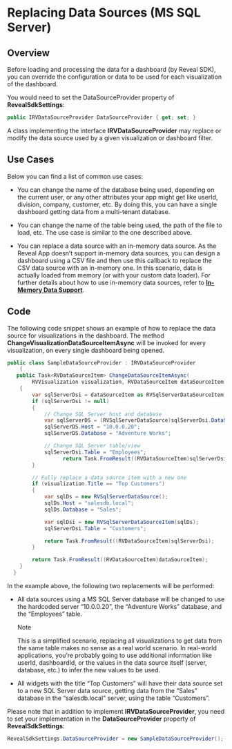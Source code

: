 # Replacing Data Sources (MS SQL Server)

## Overview

Before loading and processing the data for a dashboard (by Reveal SDK),
you can override the configuration or data to be used for each
visualization of the dashboard.

You would need to set the DataSourceProvider property of
__RevealSdkSettings__:

``` csharp
public IRVDataSourceProvider DataSourceProvider { get; set; }
```

A class implementing the interface
__IRVDataSourceProvider__
may replace or modify the data source used by a given visualization or
dashboard filter.

## Use Cases

Below you can find a list of common use cases:

  - You can change the name of the database being used, depending on the
    current user, or any other attributes your app might get like
    userId, division, company, customer, etc. By doing this, you can
    have a single dashboard getting data from a multi-tenant database.

  - You can change the name of the table being used, the path of the
    file to load, etc. The use case is similar to the one described
    above.

  - You can replace a data source with an in-memory data source. As the
    Reveal App doesn’t support in-memory data sources, you can design a
    dashboard using a CSV file and then use this callback to replace the
    CSV data source with an in-memory one. In this scenario, data is
    actually loaded from memory (or with your custom data loader). For
    further details about how to use in-memory data sources, refer to
    [**In-Memory Data Support**](in-memory-data.md).

## Code

The following code snippet shows an example of how to replace the data
source for visualizations in the dashboard. The method
__ChangeVisualizationDataSourceItemAsync__
will be invoked for every visualization, on every single dashboard being
opened.

``` csharp
public class SampleDataSourceProvider : IRVDataSourceProvider
    {
   public Task<RVDataSourceItem> ChangeDataSourceItemAsync(
        RVVisualization visualization, RVDataSourceItem dataSourceItem)
    {
        var sqlServerDsi = dataSourceItem as RVSqlServerDataSourceItem;
        if (sqlServerDsi != null)
        {
            // Change SQL Server host and database
            var sqlServerDS = (RVSqlServerDataSource)sqlServerDsi.DataSource;
            sqlServerDS.Host = "10.0.0.20";
            sqlServerDS.Database = "Adventure Works";

            // Change SQL Server table/view
            sqlServerDsi.Table = "Employees";
                  return Task.FromResult((RVDataSourceItem)sqlServerDsi);
        }

        // Fully replace a data source item with a new one
        if (visualization.Title == "Top Customers")
        {
            var sqlDs = new RVSqlServerDataSource();
            sqlDs.Host = "salesdb.local";
            sqlDs.Database = "Sales";

            var sqlDsi = new RVSqlServerDataSourceItem(sqlDs);
            sqlServerDsi.Table = "Customers";

            return Task.FromResult((RVDataSourceItem)sqlServerDsi);
        }

        return Task.FromResult((RVDataSourceItem)dataSourceItem);
    }
  }
```

In the example above, the following two replacements will be performed:

  - All data sources using a MS SQL Server database will be changed to
    use the hardcoded server “10.0.0.20”, the “Adventure Works”
    database, and the “Employees” table.

    > [!NOTE]
    > This is a simplified scenario, replacing all visualizations to get data from the same table makes no sense as a
    real world scenario. In real-world applications, you’re probably going to use additional information like userId, dashboardId, or the
    values in the data source itself (server, database, etc.) to infer the new values to be used.

  - All widgets with the title “Top Customers” will have their data
    source set to a new SQL Server data source, getting data from the
    “Sales” database in the “salesdb.local” server, using the table
    “Customers”.

Please note that in addition to implement
__IRVDataSourceProvider__,
you need to set your implementation in the
__DataSourceProvider__
property of __RevealSdkSettings__:

``` csharp
RevealSdkSettings.DataSourceProvider = new SampleDataSourceProvider();
```
